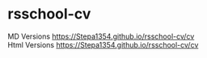 # rsschool-cv

MD Versions <https://Stepa1354.github.io/rsschool-cv/cv> \
Html Versions <https://Stepa1354.github.io/rsschool-cv/cv>